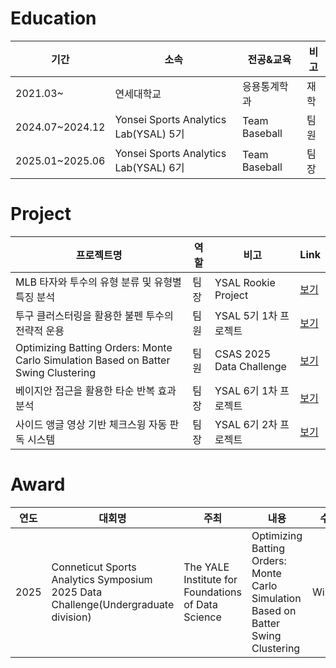 # Education
|기간|소속|전공&교육|비고|
|--|-----|---|--|
|2021.03~|연세대학교|응용통계학과|재학|
|2024.07~2024.12|Yonsei Sports Analytics Lab(YSAL) 5기|Team Baseball|팀원|
|2025.01~2025.06|Yonsei Sports Analytics Lab(YSAL) 6기|Team Baseball|팀장|

# Project
|프로젝트명|역할|비고|Link|
|----|-|--|-|
|MLB 타자와 투수의 유형 분류 및 유형별 특징 분석|팀장|YSAL Rookie Project|[보기](https://github.com/jiyongleex/ysal_rookie_project.git)|
|투구 클러스터링을 활용한 불펜 투수의 전략적 운용|팀원|YSAL 5기 1차 프로젝트|[보기](https://github.com/jiyongleex/bullpen_matchup.git)|
|Optimizing Batting Orders: Monte Carlo Simulation Based on Batter Swing Clustering|팀원|CSAS 2025 Data Challenge|[보기](https://github.com/jiyongleex/batting_orders.git)|
|베이지안 접근을 활용한 타순 반복 효과 분석|팀장|YSAL 6기 1차 프로젝트|[보기](https://github.com/jiyongleex/ttop.git)|
|사이드 앵글 영상 기반 체크스윙 자동 판독 시스템|팀장|YSAL 6기 2차 프로젝트|[보기](https://github.com/jiyongleex/checked_swing.git)|

# Award
|연도|대회명|주최|내용|수상
|--|---|--|--|--|
|2025|Conneticut Sports Analytics Symposium 2025 Data Challenge(Undergraduate division)|The YALE Institute for Foundations of Data Science| Optimizing Batting Orders: Monte Carlo Simulation Based on Batter Swing Clustering|Winner|
